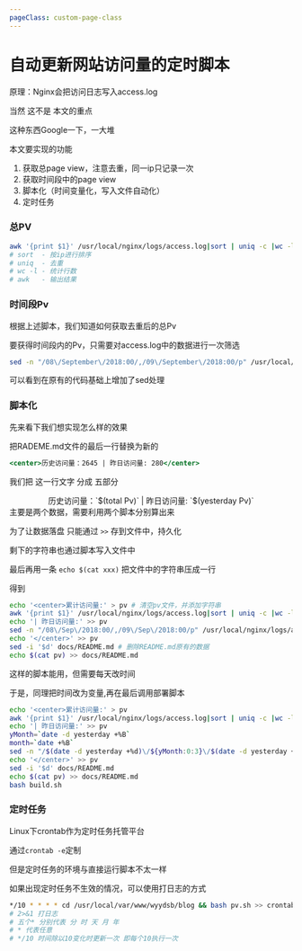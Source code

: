 ```yaml
---
pageClass: custom-page-class
---
```


# 自动更新网站访问量的定时脚本

原理：Nginx会把访问日志写入access.log

当然 这不是 本文的重点

这种东西Google一下，一大堆

本文要实现的功能
1. 获取总page view，注意去重，同一ip只记录一次
2. 获取时间段中的page view
3. 脚本化（时间变量化，写入文件自动化）
4. 定时任务

### 总PV

```bash
awk '{print $1}' /usr/local/nginx/logs/access.log|sort | uniq -c |wc -l >> pv
# sort  - 按ip进行排序
# uniq  - 去重
# wc -l - 统计行数
# awk   - 输出结果
```

### 时间段Pv

根据上述脚本，我们知道如何获取去重后的总Pv

要获得时间段内的Pv，只需要对access.log中的数据进行一次筛选

```bash
sed -n "/08\/September\/2018:00/,/09\/September\/2018:00/p" /usr/local/nginx/logs/access.log | awk '{print $1}' | sort | uniq -c | wc -l
```

可以看到在原有的代码基础上增加了sed处理

### 脚本化

先来看下我们想实现怎么样的效果

把RADEME.md文件的最后一行替换为新的
```jsx
<center>历史访问量：2645 | 昨日访问量: 280</center>
```
我们把 这一行文字 分成 五部分
<center>历史访问量：`$(total Pv)` | 昨日访问量: `$(yesterday Pv)`</center>
主要是两个数据，需要利用两个脚本分别算出来

为了让数据落盘
只能通过 `>>` 存到文件中，持久化

剩下的字符串也通过脚本写入文件中

最后再用一条 `echo $(cat xxx)`
把文件中的字符串压成一行

得到
```bash
echo '<center>累计访问量:' > pv # 清空pv文件，并添加字符串
awk '{print $1}' /usr/local/nginx/logs/access.log|sort | uniq -c |wc -l >> pv
echo '| 昨日访问量:' >> pv
sed -n "/08\/Sep\/2018:00/,/09\/Sep\/2018:00/p" /usr/local/nginx/logs/access.log | awk '{print $1}' | sort | uniq -c | wc -l >> pv
echo '</center>' >> pv
sed -i '$d' docs/README.md # 删除README.md原有的数据
echo $(cat pv) >> docs/README.md
```

这样的脚本能用，但需要每天改时间

于是，同理把时间改为变量,再在最后调用部署脚本

```bash
echo '<center>累计访问量:' > pv
awk '{print $1}' /usr/local/nginx/logs/access.log|sort | uniq -c |wc -l >> pv
echo '| 昨日访问量:' >> pv
yMonth=`date -d yesterday +%B`
month=`date +%B`
sed -n "/$(date -d yesterday +%d)\/${yMonth:0:3}\/$(date -d yesterday +%Y):00/,/$(date +%d)\/${month:0:3}\/$(date +%Y):00/p" /usr/local/nginx/logs/access.log | awk '{print $1}' | sort | uniq -c | wc -l >> pv
echo '</center>' >> pv
sed -i '$d' docs/README.md
echo $(cat pv) >> docs/README.md
bash build.sh
```

### 定时任务

Linux下crontab作为定时任务托管平台

通过`crontab -e`定制

但是定时任务的环境与直接运行脚本不太一样

如果出现定时任务不生效的情况，可以使用打日志的方式

```bash
*/10 * * * * cd /usr/local/var/www/wyydsb/blog && bash pv.sh >> crontab.log 2>&1
# 2>&1 打日志
# 五个* 分别代表 分 时 天 月 年
# * 代表任意
# */10 时间除以10变化时更新一次 即每个10执行一次
```
